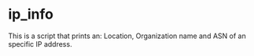 # ip_info
This is a script that prints an: Location, Organization name and ASN of an specific IP address.

